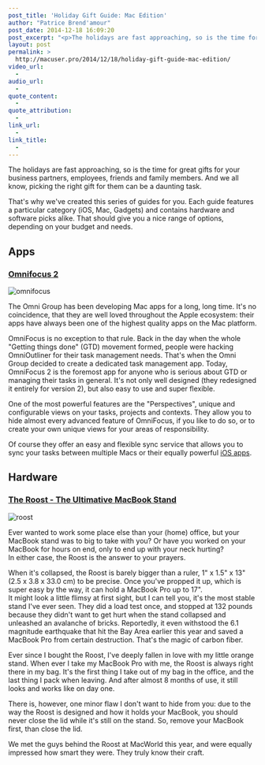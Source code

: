 ```yaml
---
post_title: 'Holiday Gift Guide: Mac Edition'
author: "Patrice Brend'amour"
post_date: 2014-12-18 16:09:20
post_excerpt: "<p>The holidays are fast approaching, so is the time for great gifts for your business partners, employees, friends and family members. And we all know, picking the right gift for them can be a daunting task.</p><p>That's why we've created this series of guides for you. Each guide features a particular category (iOS, Mac, Gadgets) and contains hardware and software picks alike. That should give you a nice range of options, depending on your budget and needs.</p><p>As this is the Mac guide, here are our picks:</p><ul><li>OmniFocus 2</li><li>The Roost - The Ultimative MacBook Stand</li></ul><p>Click on the link below to read more about each of these:</p>"
layout: post
permalink: >
  http://macuser.pro/2014/12/18/holiday-gift-guide-mac-edition/
video_url:
  - 
audio_url:
  - 
quote_content:
  - 
quote_attribution:
  - 
link_url:
  - 
link_title:
  - 
---
```


The holidays are fast approaching, so is the time for great gifts for your business partners, employees, friends and family members. And we all know, picking the right gift for them can be a daunting task.

That's why we've created this series of guides for you. Each guide features a particular category (iOS, Mac, Gadgets) and contains hardware and software picks alike. That should give you a nice range of options, depending on your budget and needs.

## Apps
### [Omnifocus 2](https://www.omnigroup.com/omnifocus)

![omnifocus][omnifocus]

The Omni Group has been developing Mac apps for a long, long time. It's no coincidence, that they are well loved throughout the Apple ecosystem: their apps have always been one of the highest quality apps on the Mac platform. 

OmniFocus is no exception to that rule. Back in the day when the whole "Getting things done" (GTD) movement formed, people were hacking OmniOutliner for their task management needs. That's when the Omni Group decided to create a dedicated task management app. Today, OmniFocus 2 is the foremost app for anyone who is serious about GTD or managing their tasks in general. It's not only well designed (they redesigned it entirely for version 2), but also easy to use and super flexible.

One of the most powerful features are the "Perspectives", unique and configurable views on your tasks, projects and contexts. They allow you to hide almost every advanced feature of OmniFocus, if you like to do so, or to create your own unique views for your areas of responsibility.

Of course they offer an easy and flexible sync service that allows you to sync your tasks between multiple Macs or their equally powerful [iOS apps](https://search.itunes.apple.com/WebObjects/MZSearch.woa/wa/advancedSearch?genreIndex=1&amp;media=software&amp;softwareDeveloper=Omni+Group&amp;softwareTerm=Omnifocus&amp;at=1l3vb3F).


## Hardware
### [The Roost - The Ultimative MacBook Stand](http://www.therooststand.com/collections/the-roost-january-2014)

![roost][roost]

Ever wanted to work some place else than your (home) office, but your MacBook stand was to big to take with you?
Or have you worked on your MacBook for hours on end, only to end up with your neck hurting?  
In either case, the Roost is the answer to your prayers.

When it's collapsed, the Roost is barely bigger than a ruler, 1" x 1.5" x 13" (2.5 x 3.8 x 33.0 cm) to be precise. Once you've propped it up, which is super easy by the way, it can hold a MacBook Pro up to 17".  
It might look a little flimsy at first sight, but I can tell you, it's the most stable stand I've ever seen. They did a load test once, and stopped at 132 pounds because they didn't want to get hurt when the stand collapsed and unleashed an avalanche of bricks. Reportedly, it even withstood the 6.1 magnitude earthquake that hit the Bay Area earlier this year and saved a MacBook Pro from certain destruction. That's the magic of carbon fiber. 

Ever since I bought the Roost, I've deeply fallen in love with my little orange stand. When ever I take my MacBook Pro with me, the Roost is always right there in my bag. It's the first thing I take out of my bag in the office, and the last thing I pack when leaving. And after almost 8 months of use, it still looks and works like on day one.

There is, however, one minor flaw I don't want to hide from you: due to the way the Roost is designed and how it holds your MacBook, you should never close the lid while it's still on the stand. So, remove your MacBook first, than close the lid.

We met the guys behind the Roost at MacWorld this year, and were equally impressed how smart they were. They truly know their craft. 

[omnifocus]: /wp-content/uploads/2014/12/OmniFocus-Mac-512.png
[roost]: /wp-content/uploads/2014/12/img1.jpg